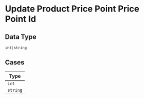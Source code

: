 
# Update Product Price Point Price Point Id

## Data Type

`int|string`

## Cases

| Type |
|  --- |
| `int` |
| `string` |

